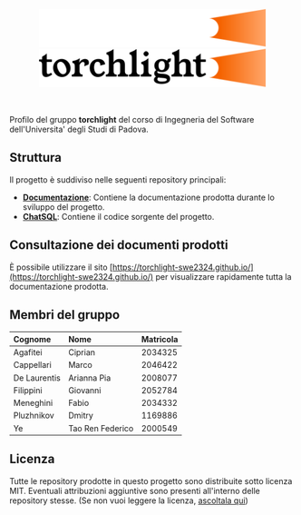 <p align="center">
  <img width="400" src="profile/torchlight_dark.svg#gh-dark-mode-only">
  <img width="400" src="profile/torchlight_light.svg#gh-light-mode-only">
</p>

<br>

Profilo del gruppo **torchlight** del corso di Ingegneria del Software dell'Universita' degli Studi di Padova.

## Struttura

Il progetto è suddiviso nelle seguenti repository principali:

- [**Documentazione**](https://github.com/Torchlight-SWE2324/Documentazione): Contiene la documentazione prodotta durante lo sviluppo del progetto.
- [**ChatSQL**](https://github.com/Torchlight-SWE2324/ChatSQL): Contiene il codice sorgente del progetto.

## Consultazione dei documenti prodotti
È possibile utilizzare il sito [https://torchlight-swe2324.github.io/](https://torchlight-swe2324.github.io/) per visualizzare rapidamente tutta la documentazione prodotta.

## Membri del gruppo

| Cognome      | Nome             | Matricola |
| :----------- | :--------------  | :-------- |
| Agafitei     | Ciprian          | 2034325   |
| Cappellari   | Marco            | 2046422   |
| De Laurentis | Arianna Pia      | 2008077   |
| Filippini    | Giovanni         | 2052784   |
| Meneghini    | Fabio            | 2034332   |
| Pluzhnikov   | Dmitry           | 1169886   |
| Ye           | Tao Ren Federico | 2000549   |

## Licenza

Tutte le repository prodotte in questo progetto sono distribuite sotto licenza MIT. Eventuali attribuzioni aggiuntive sono presenti all'interno delle repository stesse. (Se non vuoi leggere la licenza, [ascoltala qui](https://app.suno.ai/song/da6d4a83-1001-4694-8c28-648a6e8bad0a/))
